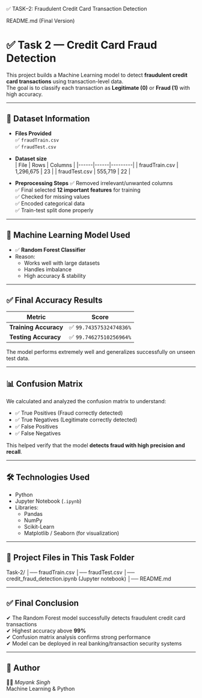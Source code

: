 ✅ TASK–2: Fraudulent Credit Card Transaction Detection

README.md (Final Version)

# ✅ Task 2 — Credit Card Fraud Detection

This project builds a Machine Learning model to detect **fraudulent credit card transactions** using transaction-level data.  
The goal is to classify each transaction as **Legitimate (0)** or **Fraud (1)** with high accuracy.

---

## 📌 Dataset Information
- **Files Provided**  
  ✅ `fraudTrain.csv`  
  ✅ `fraudTest.csv`

- **Dataset size**  
  | File | Rows | Columns |
  |------|------|---------|
  | fraudTrain.csv | 1,296,675 | 23 |
  | fraudTest.csv | 555,719 | 22 |

- **Preprocessing Steps**
  ✅ Removed irrelevant/unwanted columns  
  ✅ Final selected **12 important features** for training  
  ✅ Checked for missing values  
  ✅ Encoded categorical data  
  ✅ Train-test split done properly  

---

## 🧠 Machine Learning Model Used
- ✅ **Random Forest Classifier**
- Reason:
  - Works well with large datasets
  - Handles imbalance
  - High accuracy & stability

---

## ✅ Final Accuracy Results

| Metric | Score |
|--------|-------|
| **Training Accuracy** | ✅ `99.74357532474836%` |
| **Testing Accuracy** | ✅ `99.74627510256964%` |

The model performs extremely well and generalizes successfully on unseen test data.

---

## 📊 Confusion Matrix
We calculated and analyzed the confusion matrix to understand:

- ✅ True Positives (Fraud correctly detected)  
- ✅ True Negatives (Legitimate correctly detected)  
- ✅ False Positives  
- ✅ False Negatives  

This helped verify that the model **detects fraud with high precision and recall**.

---

## 🛠️ Technologies Used
- Python
- Jupyter Notebook (`.ipynb`)
- Libraries:
  - Pandas
  - NumPy
  - Scikit-Learn
  - Matplotlib / Seaborn (for visualization)

---

## 📁 Project Files in This Task Folder


Task-2/
│── fraudTrain.csv
│── fraudTest.csv
│── credit_fraud_detection.ipynb (Jupyter notebook)
│── README.md


---

## ✅ Final Conclusion
✔ The Random Forest model successfully detects fraudulent credit card transactions  
✔ Highest accuracy above **99%**  
✔ Confusion matrix analysis confirms strong performance  
✔ Model can be deployed in real banking/transaction security systems

---

## 📌 Author
🧑‍💻 *Mayank Singh*  
Machine Learning & Python

